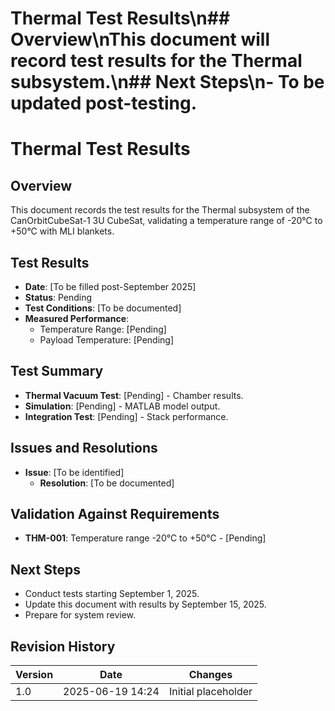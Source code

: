 # Thermal Test Results\n## Overview\nThis document will record test results for the Thermal subsystem.\n## Next Steps\n- To be updated post-testing.
# Thermal Test Results
## Overview
This document records the test results for the Thermal subsystem of the CanOrbitCubeSat-1 3U CubeSat, validating a temperature range of -20°C to +50°C with MLI blankets.

## Test Results
- **Date**: [To be filled post-September 2025]
- **Status**: Pending
- **Test Conditions**: [To be documented]
- **Measured Performance**:
  - Temperature Range: [Pending]
  - Payload Temperature: [Pending]

## Test Summary
- **Thermal Vacuum Test**: [Pending] - Chamber results.
- **Simulation**: [Pending] - MATLAB model output.
- **Integration Test**: [Pending] - Stack performance.

## Issues and Resolutions
- **Issue**: [To be identified]
  - **Resolution**: [To be documented]

## Validation Against Requirements
- **THM-001**: Temperature range -20°C to +50°C - [Pending]

## Next Steps
- Conduct tests starting September 1, 2025.
- Update this document with results by September 15, 2025.
- Prepare for system review.

## Revision History
| Version | Date             | Changes             |
|---------|------------------|---------------------|
| 1.0     | 2025-06-19 14:24 | Initial placeholder |